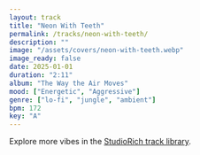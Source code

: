 ```yaml
---
layout: track
title: "Neon With Teeth"
permalink: /tracks/neon-with-teeth/
description: ""
image: "/assets/covers/neon-with-teeth.webp"
image_ready: false
date: 2025-01-01
duration: "2:11"
album: "The Way the Air Moves"
mood: ["Energetic", "Aggressive"]
genre: ["lo-fi", "jungle", "ambient"]
bpm: 172
key: "A"
---
```


Explore more vibes in the [StudioRich track library](/tracks/).
